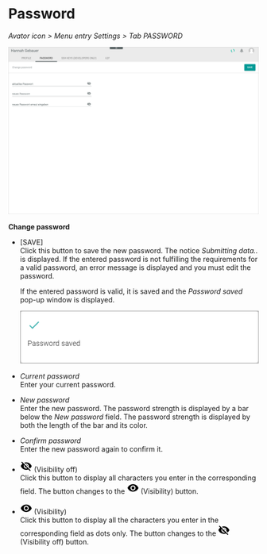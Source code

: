 # Password

*Avator icon > Menu entry Settings > Tab PASSWORD*

![Password](../../Assets/Screenshots/Core1Platform/ProfileSettings/Password/Password.png "[Password]")

**Change password**

- [SAVE]   
    Click this button to save the new password. The notice *Submitting data..* is displayed. If the entered password is not fulfilling the requirements for a valid password, an error message is displayed and you must edit the password.

    

    If the entered password is valid, it is saved and the *Password saved* pop-up window is displayed.

    ![Password saved](../../Assets/Screenshots/Core1Platform/ProfileSettings/Password/PasswordSaved.png "[Password saved]")

- *Current password*   
    Enter your current password.

- *New password*   
    Enter the new password. The password strength is displayed by a bar below the *New password* field. The password strength is displayed by both the length of the bar and its color.

- *Confirm password*   
    Enter the new password again to confirm it.

- ![Visibility off](../../Assets/Icons/visibility_off.png "[Visibility off]") (Visibility off)      
    Click this button to display all characters you enter in the corresponding field. The button changes to the ![Visibility](../../Assets/Icons/visibility.png "[Visibility]") (Visibility) button.

- ![Visibility](../../Assets/Icons/visibility.png "[Visibility]") (Visibility)      
    Click this button to display all the characters you enter in the corresponding field as dots only. The button changes to the ![Visibility off](../../Assets/Icons/visibility_off.png "[Visibility off]") (Visibility off) button.
